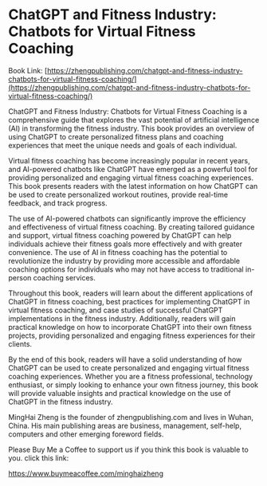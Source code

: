 # ChatGPT and Fitness Industry: Chatbots for Virtual Fitness Coaching

Book Link: [https://zhengpublishing.com/chatgpt-and-fitness-industry-chatbots-for-virtual-fitness-coaching/](https://zhengpublishing.com/chatgpt-and-fitness-industry-chatbots-for-virtual-fitness-coaching/)

ChatGPT and Fitness Industry: Chatbots for Virtual Fitness Coaching is a comprehensive guide that explores the vast potential of artificial intelligence (AI) in transforming the fitness industry. This book provides an overview of using ChatGPT to create personalized fitness plans and coaching experiences that meet the unique needs and goals of each individual.

Virtual fitness coaching has become increasingly popular in recent years, and AI-powered chatbots like ChatGPT have emerged as a powerful tool for providing personalized and engaging virtual fitness coaching experiences. This book presents readers with the latest information on how ChatGPT can be used to create personalized workout routines, provide real-time feedback, and track progress.

The use of AI-powered chatbots can significantly improve the efficiency and effectiveness of virtual fitness coaching. By creating tailored guidance and support, virtual fitness coaching powered by ChatGPT can help individuals achieve their fitness goals more effectively and with greater convenience. The use of AI in fitness coaching has the potential to revolutionize the industry by providing more accessible and affordable coaching options for individuals who may not have access to traditional in-person coaching services.

Throughout this book, readers will learn about the different applications of ChatGPT in fitness coaching, best practices for implementing ChatGPT in virtual fitness coaching, and case studies of successful ChatGPT implementations in the fitness industry. Additionally, readers will gain practical knowledge on how to incorporate ChatGPT into their own fitness projects, providing personalized and engaging fitness experiences for their clients.

By the end of this book, readers will have a solid understanding of how ChatGPT can be used to create personalized and engaging virtual fitness coaching experiences. Whether you are a fitness professional, technology enthusiast, or simply looking to enhance your own fitness journey, this book will provide valuable insights and practical knowledge on the use of ChatGPT in the fitness industry.

MingHai Zheng is the founder of zhengpublishing.com and lives in Wuhan, China. His main publishing areas are business, management, self-help, computers and other emerging foreword fields.

Please Buy Me a Coffee to support us if you think this book is valuable to you. click this link:

https://www.buymeacoffee.com/minghaizheng
